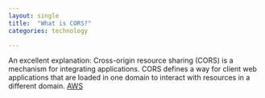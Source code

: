 ```yaml
---
layout: single
title:  "What is CORS?"
categories: technology

---
```

An excellent explanation: Cross-origin resource sharing (CORS) is a mechanism for integrating applications. CORS defines a way for client web applications that are loaded in one domain to interact with resources in a different domain.
[AWS](https://aws.amazon.com/what-is/cross-origin-resource-sharing/)